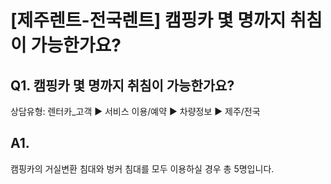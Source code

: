 # [제주렌트-전국렌트] 캠핑카 몇 명까지 취침이 가능한가요?

**Q1. 캠핑카 몇 명까지 취침이 가능한가요?**
----------------------------

상담유형: 렌터카\_고객 ▶ 서비스 이용/예약 ▶ 차량정보 ▶ 제주/전국

**A1.**
-------

캠핑카의 거실변환 침대와 벙커 침대를 모두 이용하실 경우 총 5명입니다.